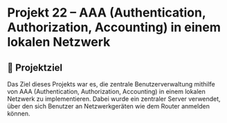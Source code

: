 # Projekt 22 – AAA (Authentication, Authorization, Accounting) in einem lokalen Netzwerk


## 📌 Projektziel
Das Ziel dieses Projekts war es, die zentrale Benutzerverwaltung mithilfe von AAA (Authentication, Authorization, Accounting) in einem lokalen Netzwerk zu implementieren. Dabei wurde ein zentraler Server verwendet, über den sich Benutzer an Netzwerkgeräten wie dem Router anmelden können.



